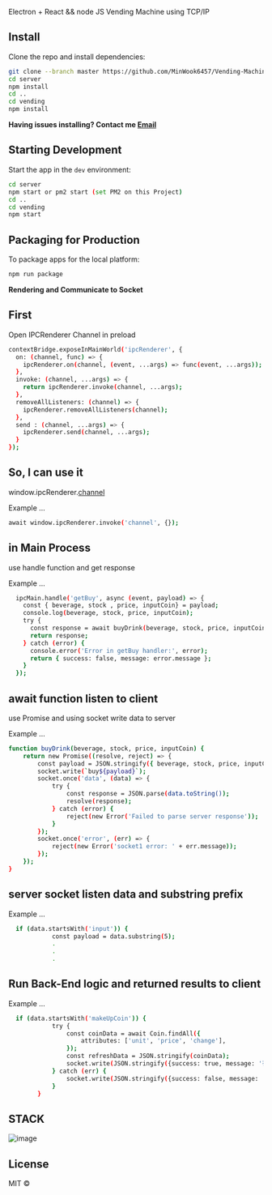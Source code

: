 
<p>
  Electron + React && node JS
  Vending Machine using TCP/IP
</p>

## Install
Clone the repo and install dependencies:

```bash
git clone --branch master https://github.com/MinWook6457/Vending-Machine-Using-TCPIP.git
cd server
npm install
cd ..
cd vending
npm install
```

**Having issues installing? Contact me [Email](minuk6457@gmail.com)**

## Starting Development

Start the app in the `dev` environment:

```bash
cd server
npm start or pm2 start (set PM2 on this Project)
cd ..
cd vending
npm start
```

## Packaging for Production

To package apps for the local platform:

```bash
npm run package
```

**Rendering and Communicate to Socket**

## First

Open IPCRenderer Channel in preload

```bash
contextBridge.exposeInMainWorld('ipcRenderer', {
  on: (channel, func) => {
    ipcRenderer.on(channel, (event, ...args) => func(event, ...args));
  },
  invoke: (channel, ...args) => {
    return ipcRenderer.invoke(channel, ...args);
  },
  removeAllListeners: (channel) => {
    ipcRenderer.removeAllListeners(channel);
  },
  send : (channel, ...args) => {
    ipcRenderer.send(channel, ...args);  
  }
});
```

## So, I can use it

window.ipcRenderer.[channel]('...args')

Example ...

```bash
await window.ipcRenderer.invoke('channel', {});
```

## in Main Process 

use handle function and get response

Example ...

```bash
  ipcMain.handle('getBuy', async (event, payload) => {
    const { beverage, stock , price, inputCoin} = payload;
    console.log(beverage, stock, price, inputCoin);
    try {
      const response = await buyDrink(beverage, stock, price, inputCoin);
      return response;
    } catch (error) {
      console.error('Error in getBuy handler:', error);
      return { success: false, message: error.message };
    }
  });
```

## await function listen to client

use Promise and using socket write data to server

Example ...

```bash
function buyDrink(beverage, stock, price, inputCoin) {
    return new Promise((resolve, reject) => {
        const payload = JSON.stringify({ beverage, stock, price, inputCoin });
        socket.write(`buy${payload}`);
        socket.once('data', (data) => {
            try {
                const response = JSON.parse(data.toString());
                resolve(response);
            } catch (error) {
                reject(new Error('Failed to parse server response'));
            }
        });
        socket.once('error', (err) => {
            reject(new Error('socket1 error: ' + err.message));
        });
    });
}
```

## server socket listen data and substring prefix 

Example ...

```bash
  if (data.startsWith('input')) {
            const payload = data.substring(5);
            .
            .
            .
```

## Run Back-End logic and returned results to client

Example ...

```bash
  if (data.startsWith('makeUpCoin')) {
            try {
                const coinData = await Coin.findAll({
                    attributes: ['unit', 'price', 'change'],
                });
                const refreshData = JSON.stringify(coinData);
                socket.write(JSON.stringify({success: true, message: '전체 화폐 데이터 전달', refreshData}));
            } catch (err) {
                socket.write(JSON.stringify({success: false, message: '화폐 데이터 전달 중 에러'}));
            }
        }
```

## STACK

![image](https://github.com/MinWook6457/Vending-Machine-Using-TCPIP/assets/103114126/758cc49a-8cc0-47bc-bdd8-116f580e0e68)



## License
MIT © 
